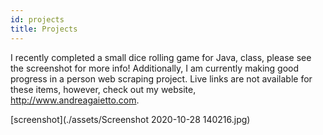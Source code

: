 ```yaml
---
id: projects
title: Projects
---
```


I recently completed a small dice rolling game for Java, class, please see the screenshot for more info! Additionally, I am currently making good progress in a person web scraping project. Live links are not available for these items, however, check out my website, http://www.andreagaietto.com. 

[screenshot](./assets/Screenshot 2020-10-28 140216.jpg)
